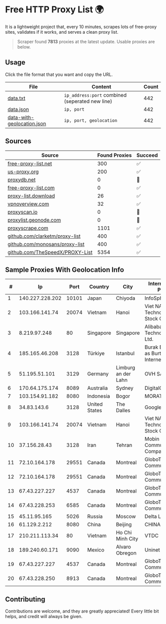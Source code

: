 
# Free HTTP Proxy List 🌍

It is a lightweight project that, every 10 minutes, scrapes lots of free-proxy sites, validates if it works, and serves a clean proxy list.


> Scraper found **7813** proxies at the latest update. Usable proxies are below.

## Usage

Click the file format that you want and copy the URL.


|File|Content|Count|
|----|-------|-----|
|[data.txt](https://raw.githubusercontent.com/themiralay/Proxy-List-World/master/data.txt)|`ip_address:port` combined (seperated new line)|442|
|[data.json](https://raw.githubusercontent.com/themiralay/Proxy-List-World/master/data.json)|`ip, port`|442|
|[data-with-geolocation.json](https://raw.githubusercontent.com/themiralay/Proxy-List-World/master/data-with-geolocation.json)|`ip, port, geolocation`|442|

## Sources

|Source|Found Proxies|Succeed|
|------|-------------|-------|
|[free-proxy-list.net](https://free-proxy-list.net)|300|✅|
|[us-proxy.org](https://www.us-proxy.org)|200|✅|
|[proxydb.net](http://proxydb.net)|0|🚫|
|[free-proxy-list.com](https://free-proxy-list.com/?page=&port=&type%5B%5D=http&type%5B%5D=https&up_time=0&search=Search)|0|✅|
|[proxy-list.download](https://www.proxy-list.download/HTTP)|26|✅|
|[vpnoverview.com](https://vpnoverview.com/privacy/anonymous-browsing/free-proxy-servers)|32|✅|
|[proxyscan.io](https://www.proxyscan.io)|0|🚫|
|[proxylist.geonode.com](https://proxylist.geonode.com/api/proxy-list?limit=300&page=1&sort_by=lastChecked&sort_type=desc&protocols=http,https)|0|🚫|
|[proxyscrape.com](https://api.proxyscrape.com/v2/?request=displayproxies&protocol=http&timeout=10000&country=all&ssl=all&anonymity=all)|1101|✅|
|[github.com/clarketm/proxy-list](https://raw.githubusercontent.com/clarketm/proxy-list/master/proxy-list-raw.txt)|400|✅|
|[github.com/monosans/proxy-list](https://raw.githubusercontent.com/monosans/proxy-list/main/proxies/http.txt)|400|✅|
|[github.com/TheSpeedX/PROXY-List](https://raw.githubusercontent.com/TheSpeedX/PROXY-List/master/http.txt)|5354|✅|


## Sample Proxies With Geolocation Info

|#|Ip|Port|Country|City|Internet Service Provider|
|-|--|----|-------|----|-------------------------|
|1|140.227.228.202|10101|Japan|Chiyoda|InfoSphere|
|2|103.166.141.74|20074|Vietnam|Hanoi|Viet NAM Cloud Technology Joint Stock Company|
|3|8.219.97.248|80|Singapore|Singapore|Alibaba (US) Technology Co., Ltd.|
|4|185.165.46.208|3128|Türkiye|Istanbul|Burak Buylu trading as BurtiNET Internet Hizmetleri|
|5|51.195.51.101|3129|Germany|Limburg an der Lahn|OVH SAS|
|6|170.64.175.174|8089|Australia|Sydney|DigitalOcean, LLC|
|7|103.154.91.182|8080|Indonesia|Bogor|MORATELINDONAP|
|8|34.83.143.6|3128|United States|The Dalles|Google LLC|
|9|103.166.141.74|20074|Vietnam|Hanoi|Viet NAM Cloud Technology Joint Stock Company|
|10|37.156.28.43|3128|Iran|Tehran|Mobin Net Communication Company|
|11|72.10.164.178|29551|Canada|Montreal|GloboTech Communications|
|12|72.10.164.178|29551|Canada|Montreal|GloboTech Communications|
|13|67.43.227.227|4537|Canada|Montreal|GloboTech Communications|
|14|67.43.228.253|6585|Canada|Montreal|GloboTech Communications|
|15|45.11.95.165|5026|Russia|Moscow|Delta Ltd|
|16|61.129.2.212|8080|China|Beijing|CHINANET|
|17|210.211.113.34|80|Vietnam|Ho Chi Minh City|VTDC|
|18|189.240.60.171|9090|Mexico|Alvaro Obregon|Uninet S.A. de C.V.|
|19|67.43.227.227|4537|Canada|Montreal|GloboTech Communications|
|20|67.43.228.250|8913|Canada|Montreal|GloboTech Communications|



## Contributing

Contributions are welcome, and they are greatly appreciated! Every
little bit helps, and credit will always be given.

